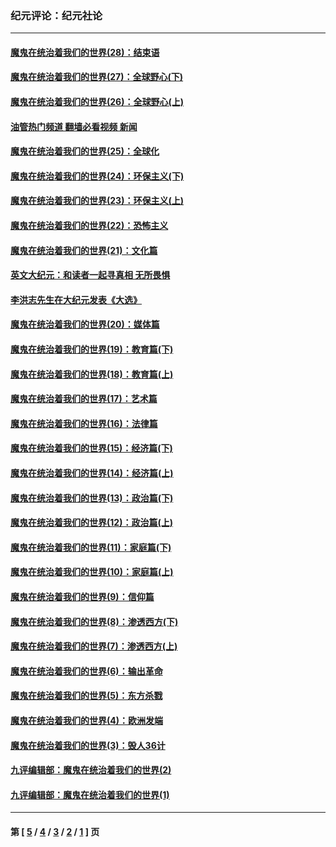 ### 纪元评论：纪元社论
---
#### [魔鬼在统治着我们的世界(28)：结束语](../../pages/nsc422/n10936246.md?07240330) 
#### [魔鬼在统治着我们的世界(27)：全球野心(下)](../../pages/nsc422/n10928319.md?07240330) 
#### [魔鬼在统治着我们的世界(26)：全球野心(上)](../../pages/nsc422/n10900318.md?07240330) 
#### [油管热门频道 翻墙必看视频 新闻](ok?07240330)
#### [魔鬼在统治着我们的世界(25)：全球化](../../pages/nsc422/n10788205.md?07240330) 
#### [魔鬼在统治着我们的世界(24)：环保主义(下)](../../pages/nsc422/n10695307.md?07240330) 
#### [魔鬼在统治着我们的世界(23)：环保主义(上)](../../pages/nsc422/n10688613.md?07240330) 
#### [魔鬼在统治着我们的世界(22)：恐怖主义](../../pages/nsc422/n10614727.md?07240330) 
#### [魔鬼在统治着我们的世界(21)：文化篇](../../pages/nsc422/n10597706.md?07240330) 
#### [英文大纪元：和读者一起寻真相 无所畏惧](../../pages/nsc422/n12542027.md?07240330) 
#### [李洪志先生在大纪元发表《大选》](../../pages/nsc422/n12534746.md?07240330) 
#### [魔鬼在统治着我们的世界(20)：媒体篇](../../pages/nsc422/n10586579.md?07240330) 
#### [魔鬼在统治着我们的世界(19)：教育篇(下)](../../pages/nsc422/n10564808.md?07240330) 
#### [魔鬼在统治着我们的世界(18)：教育篇(上)](../../pages/nsc422/n10526970.md?07240330) 
#### [魔鬼在统治着我们的世界(17)：艺术篇](../../pages/nsc422/n10499093.md?07240330) 
#### [魔鬼在统治着我们的世界(16)：法律篇](../../pages/nsc422/n10485969.md?07240330) 
#### [魔鬼在统治着我们的世界(15)：经济篇(下)](../../pages/nsc422/n10469975.md?07240330) 
#### [魔鬼在统治着我们的世界(14)：经济篇(上)](../../pages/nsc422/n10457370.md?07240330) 
#### [魔鬼在统治着我们的世界(13)：政治篇(下)](../../pages/nsc422/n10448270.md?07240330) 
#### [魔鬼在统治着我们的世界(12)：政治篇(上)](../../pages/nsc422/n10444576.md?07240330) 
#### [魔鬼在统治着我们的世界(11)：家庭篇(下)](../../pages/nsc422/n10440961.md?07240330) 
#### [魔鬼在统治着我们的世界(10)：家庭篇(上)](../../pages/nsc422/n10435448.md?07240330) 
#### [魔鬼在统治着我们的世界(9)：信仰篇](../../pages/nsc422/n10432159.md?07240330) 
#### [魔鬼在统治着我们的世界(8)：渗透西方(下)](../../pages/nsc422/n10429603.md?07240330) 
#### [魔鬼在统治着我们的世界(7)：渗透西方(上)](../../pages/nsc422/n10426013.md?07240330) 
#### [魔鬼在统治着我们的世界(6)：输出革命](../../pages/nsc422/n10421536.md?07240330) 
#### [魔鬼在统治着我们的世界(5)：东方杀戮](../../pages/nsc422/n10417707.md?07240330) 
#### [魔鬼在统治着我们的世界(4)：欧洲发端](../../pages/nsc422/n10414890.md?07240330) 
#### [魔鬼在统治着我们的世界(3)：毁人36计](../../pages/nsc422/n10411583.md?07240330) 
#### [九评编辑部：魔鬼在统治着我们的世界(2)](../../pages/nsc422/n10410036.md?07240330) 
#### [九评编辑部：魔鬼在统治着我们的世界(1)](../../pages/nsc422/n10406825.md?07240330) 

---
#### 第 [ [5](./5.md?07240330) / [4](./4.md?07240330) / [3](./3.md?07240330) / [2](./2.md?07240330) / [1](./1.md?07240330) ] 页

